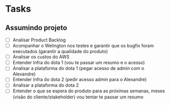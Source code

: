 # Tasks

## Assumindo projeto

- [ ] Analisar Product Backlog
- [ ] Acompanhar o Welington nos testes e garantir que os bugfix foram executados (garantir a qualidade do produto)
- [ ] Analisar os custos do AWS
- [ ] Entender Infra do dota 1 (vou te passar um resumo e o acesso)
- [ ] Analisar a plataforma do dota 1 (pegar acesso de admin com o Alexandre)
- [ ] Entender Infra do dota 2 (pedir acesso admin para o Alexandre)
- [ ] Analisar a plataforma do dota 2
- [ ] Entender o que se espera do produto para as próximas semanas, meses (visão do cliente/stakeholder) vou tentar te passar um resumo

## 
<!--stackedit_data:
eyJoaXN0b3J5IjpbLTE3NzcyNDcyMTFdfQ==
-->